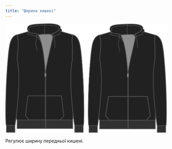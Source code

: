 ```yaml
---
title: "Ширина кишені"
---
```


![Ширина кишені](./pocketwidth.svg)

Регулює ширину передньої кишені.




